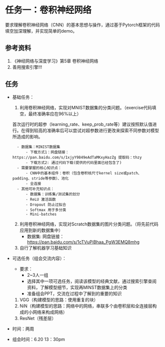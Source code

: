# 任务一：卷积神经网络
要求理解卷积神经网络（CNN）的基本思想与操作，通过基于Pytorch框架的代码填空加深理解，并实现简单的demo。

## 参考资料
1. 《神经网络与深度学习》第5章 卷积神经网络
2. 善用搜索引擎!!!

## 任务

- 基础任务：
    1. 利用卷积神经网络，实现对MNIST数据集的分类问题。（exercise代码填空，最终准确率应在96%以上）
    
    首次运行时的超参（learning_rate、keep_prob_rate等）建议按照默认值进行。在得到较高的准确率后可以尝试对超参数进行更改来探索不同参数对模型所造成的影响。
    
        - 数据集：MINIST数据集 
            - 下载方式1：网盘链接：https://pan.baidu.com/s/1xjyY9849eAdTaMKxyHazZg 提取码：thzy 
            - 下载方式2: 通过代码下载(提供的代码里面已经包含了)
        - 需要掌握的核心知识点：
            - CNN中的基本组件：卷积（包含卷积核尺寸kernel size或patch、padding、stride等参数）、池化
            - 全连接
        - 其他可补充知识点：
            - 数据集：训练集/测试集的划分
            - ReLU 激活函数
            - Dropout 防止过拟合
            - Softmax 用于多分类
            - Mini-batches
    
    2. 利用卷积神经网络，实现对Scratch数据集的图片分类问题。（将先前代码应用到新的数据集中）
        - 数据集: 网盘链接：https://pan.baidu.com/s/1cTVuPiBhaa_PgW3EMQ8mhg
    3. 自行了解机器学习基础知识


- 可选任务（组会交流内容）：
    - 要求：
        - 2~3人一组
        - 选择其中一项可选任务，阅读该模型的经典文献，通过搜索引擎查阅资料，了解模型细节，实现再MINST数据集上的分类
        - 准备组会PPT，交流在过程中了解到的重要的知识
    1. VGG（构建模型的思路：使用重复的块）
    2. NiN（构建模型的思路：网络中的网络，串联多个由卷积层和全连接层构成的小网络来构成网络）
    3. ResNet（残差层）
    
- 时间：两周
- 组会时间：6.20 13：30pm

